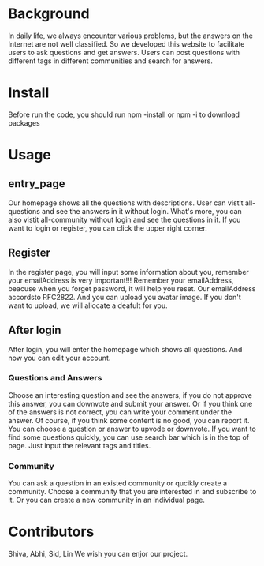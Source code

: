 # Background

In daily life, we always encounter various problems, but the answers on the Internet are not well classified. So we developed this website to facilitate users to ask questions and get answers. Users can post questions with different tags in different communities and search for answers.


# Install
Before run the code, you should run npm -install or npm -i to download packages


# Usage

## entry_page
Our homepage shows all the questions with descriptions. User can vistit all-questions and see the answers in it without login.
What's more, you can also vistit all-community without login and see the questions in it.
If you want to login or register, you can click the upper right corner.

## Register
In the register page, you will input some information about you, remember your emailAddress is very important!!!
Remember your emailAddress, beacuse when you forget password, it will help you reset.
Our emailAddress accordsto RFC2822. And you can upload you avatar image. If you don't want to upload, we will allocate a deafult for you.

## After login
After login, you will enter the homepage which shows all questions. And now you can edit your account.

### Questions and Answers
Choose an interesting question and see the answers, if you do not approve this answer, you can downvote and submit your answer.
Or if you think one of the answers is not correct, you can write your comment under the answer.
Of course, if you think some content is no good, you can report it.
You can choose a question or answer to upvode or downvote.
If you want to find some questions quickly, you can use search bar which is in the top of page. 
Just input the relevant tags and titles.

### Community
You can ask a question in an existed community or qucikly create a community.
Choose a community that you are interested in and subscribe to it.
Or you can create a new community in an individual page.


# Contributors
Shiva, Abhi, Sid, Lin
We wish you can enjor our project.